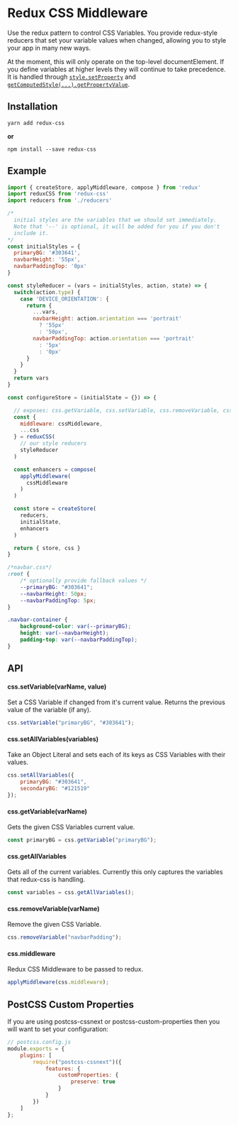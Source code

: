 # Redux CSS Middleware

Use the redux pattern to control CSS Variables. You provide redux-style reducers
that set your variable values when changed, allowing you to style your app in many
new ways.

At the moment, this will only operate on the top-level documentElement. If you
define variables at higher levels they will continue to take precedence. It is
handled through [`style.setProperty`](https://github.com/Dash-OS/redux-css/blob/master/src/utils/css.js#L5)
and [`getComputedStyle(...).getPropertyValue`](https://github.com/Dash-OS/redux-css/blob/master/src/utils/css.js#L11-L13).

## Installation

```
yarn add redux-css
```

**or**

```
npm install --save redux-css
```

## Example

```js
import { createStore, applyMiddleware, compose } from 'redux'
import reduxCSS from 'redux-css'
import reducers from './reducers'

/*
  initial styles are the variables that we should set immediately.
  Note that '--' is optional, it will be added for you if you don't
  include it.
*/
const initialStyles = {
  primaryBG: '#303641',
  navbarHeight: '55px',
  navbarPaddingTop: '0px'
}

const styleReducer = (vars = initialStyles, action, state) => {
  switch(action.type) {
    case 'DEVICE_ORIENTATION': {
      return {
        ...vars,
        navbarHeight: action.orientation === 'portrait'
          ? '55px'
          : '50px',
        navbarPaddingTop: action.orientation === 'portrait'
          : '5px'
          : '0px'
      }
    }
  }
  return vars
}

const configureStore = (initialState = {}) => {

  // exposes: css.getVariable, css.setVariable, css.removeVariable, css.middleware
  const {
    middleware: cssMiddleware,
    ...css
  } = reduxCSS(
    // our style reducers
    styleReducer
  )

  const enhancers = compose(
    applyMiddleware(
      cssMiddleware
    )
  )

  const store = createStore(
    reducers,
    initialState,
    enhancers
  )

  return { store, css }
}
```

```css
/*navbar.css*/
:root {
	/* optionally provide fallback values */
	--primaryBG: "#303641";
	--navbarHeight: 50px;
	--navbarPaddingTop: 5px;
}

.navbar-container {
	background-color: var(--primaryBG);
	height: var(--navbarHeight);
	padding-top: var(--navbarPaddingTop);
}
```

## API

#### css.setVariable(varName, value)

Set a CSS Variable if changed from it's current value. Returns the previous
value of the variable (if any).

```js
css.setVariable("primaryBG", "#303641");
```

#### css.setAllVariables(variables)

Take an Object Literal and sets each of its keys as CSS Variables with their values.

```js
css.setAllVariables({
	primaryBG: "#303641",
	secondaryBG: "#121519"
});
```

#### css.getVariable(varName)

Gets the given CSS Variables current value.

```js
const primaryBG = css.getVariable("primaryBG");
```

#### css.getAllVariables

Gets all of the current variables. Currently this only captures the variables
that redux-css is handling.

```js
const variables = css.getAllVariables();
```

#### css.removeVariable(varName)

Remove the given CSS Variable.

```js
css.removeVariable("navbarPadding");
```

#### css.middleware

Redux CSS Middleware to be passed to redux.

```js
applyMiddleware(css.middleware);
```

## PostCSS Custom Properties

If you are using postcss-cssnext or postcss-custom-properties then you will want
to set your configuration:

```js
// postcss.config.js
module.exports = {
	plugins: [
		require("postcss-cssnext")({
			features: {
				customProperties: {
					preserve: true
				}
			}
		})
	]
};
```

